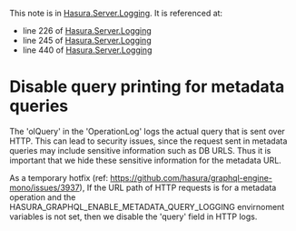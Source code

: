 This note is in [Hasura.Server.Logging](https://github.com/hasura/graphql-engine/blob/master/server/src-lib/Hasura/Server/Logging.hs#L257).
It is referenced at:
  - line 226 of [Hasura.Server.Logging](https://github.com/hasura/graphql-engine/blob/master/server/src-lib/Hasura/Server/Logging.hs#L226)
  - line 245 of [Hasura.Server.Logging](https://github.com/hasura/graphql-engine/blob/master/server/src-lib/Hasura/Server/Logging.hs#L245)
  - line 440 of [Hasura.Server.Logging](https://github.com/hasura/graphql-engine/blob/master/server/src-lib/Hasura/Server/Logging.hs#L440)

# Disable query printing for metadata queries

The 'olQuery' in the 'OperationLog' logs the actual query that is sent over HTTP.
This can lead to security issues, since the request sent in metadata queries may
include sensitive information such as DB URLS. Thus it is important that we hide
these sensitive information for the metadata URL.

As a temporary hotfix (ref: https://github.com/hasura/graphql-engine-mono/issues/3937),
If the URL path of HTTP requests is for a metadata operation and the
HASURA_GRAPHQL_ENABLE_METADATA_QUERY_LOGGING envirnoment variables is not set, then
we disable the 'query' field in HTTP logs.

